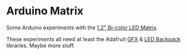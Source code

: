# Arduino Matrix

Some Arduino experiments with the [1.2" Bi-color LED Matrix](http://www.adafruit.com/products/902).

These experiments all need at least the Adafruit [GFX](https://github.com/adafruit/Adafruit-GFX-Library) & [LED Backpack](https://github.com/adafruit/Adafruit-LED-Backpack-Library) libraries. Maybe more stuff.